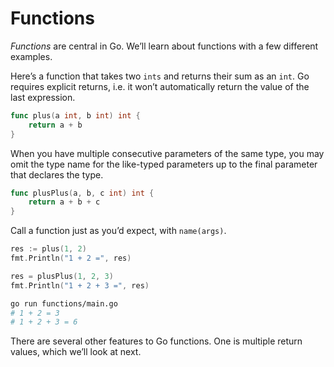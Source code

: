 # Functions

_Functions_ are central in Go. We’ll learn about functions with a few different examples.

Here’s a function that takes two `ints` and returns their sum as an `int`. Go requires explicit returns, i.e. it won’t automatically return the value of the last expression.

```go
func plus(a int, b int) int {
    return a + b
}
```

When you have multiple consecutive parameters of the same type, you may omit the type name for the like-typed parameters up to the final parameter that declares the type.

```go
func plusPlus(a, b, c int) int {
    return a + b + c
}
```

Call a function just as you’d expect, with `name(args)`.

```go
res := plus(1, 2)
fmt.Println("1 + 2 =", res)

res = plusPlus(1, 2, 3)
fmt.Println("1 + 2 + 3 =", res)
```

```sh
go run functions/main.go
# 1 + 2 = 3
# 1 + 2 + 3 = 6
```

There are several other features to Go functions. One is multiple return values, which we’ll look at next.
